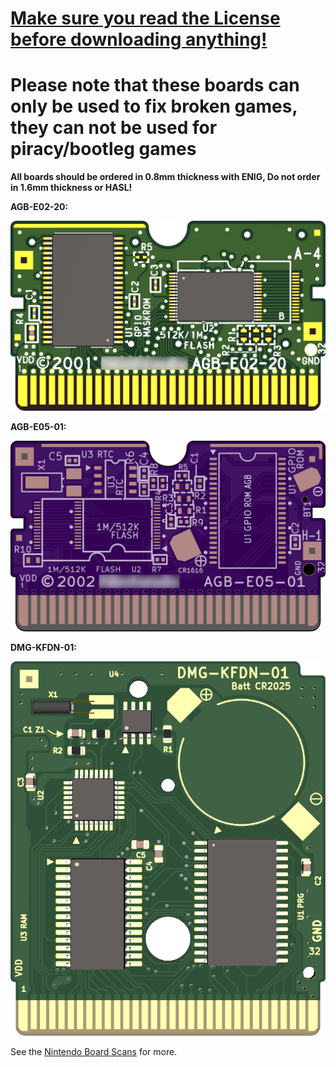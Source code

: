# [Make sure you read the License before downloading anything!](https://github.com/HDR/NintendoPCBs/blob/master/LICENSE)

# Please note that these boards can only be used to fix broken games, they can not be used for piracy/bootleg games

**All boards should be ordered in 0.8mm thickness with ENIG, Do not order in 1.6mm thickness or HASL!**


**AGB-E02-20:**

[![name](/Assets/AGB-E02-20_Front.png)](https://github.com/HDR/NintendoPCBs/tree/master/AGB-E02-20)


**AGB-E05-01:**

[![name](/Assets/AGB-E05-01_Front.png)](https://github.com/HDR/NintendoPCBs/tree/master/AGB-E05-01)


**DMG-KFDN-01:**

[![name](/Assets/DMG-KFDN-01_Front.png)](https://github.com/HDR/NintendoPCBs/tree/master/DMG-KFDN-01)

See the [Nintendo Board Scans](https://github.com/HDR/Nintendo_Board_Scans) for more.
